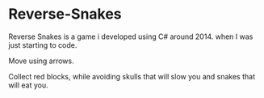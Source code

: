 # Reverse-Snakes

Reverse Snakes is a game i developed using C# around 2014. when I was just starting to code.

Move using arrows.

Collect red blocks, while avoiding skulls that will slow you and snakes that will eat you.
